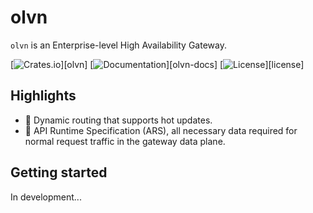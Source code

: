 # olvn

`olvn` is an Enterprise-level High Availability Gateway.

[![Crates.io](https://img.shields.io/crates/v/olvn)][olvn]
[![Documentation](https://shields.io/docsrs/olvn)][olvn-docs]
[![License](https://img.shields.io/crates/l/olvn)][license]



## Highlights

- 🚀 Dynamic routing that supports hot updates.
- 🎨 API Runtime Specification (ARS), all necessary data required for normal request traffic in the gateway data plane.


## Getting started

In development...




